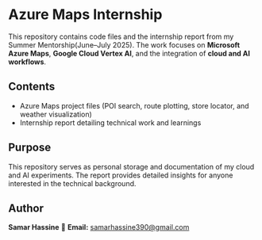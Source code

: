 # Azure Maps Internship

This repository contains code files and the internship report from my Summer Mentorship(June–July 2025).
The work focuses on **Microsoft Azure Maps**, **Google Cloud Vertex AI**, and the integration of **cloud and AI workflows**.

## Contents

* Azure Maps project files (POI search, route plotting, store locator, and weather visualization)
* Internship report detailing technical work and learnings

## Purpose

This repository serves as personal storage and documentation of my cloud and AI experiments.
The report provides detailed insights for anyone interested in the technical background.

## Author

**Samar Hassine**
📧 **Email:** samarhassine390@gmail.com
